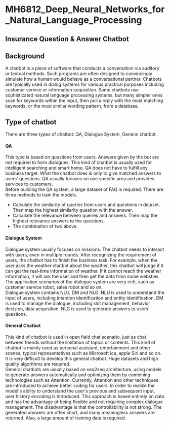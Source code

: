 # MH6812_Deep_Neural_Networks_for_Natural_Language_Processing
## Insurance Question & Answer Chatbot

## Background
A chatbot is a piece of software that conducts a conversation via auditory or textual methods. Such programs are often designed to convincingly simulate how a human would behave as a conversational partner. Chatbots are typically used in dialog systems for various practical purposes including customer service or information acquisition. Some chatbots use sophisticated natural language processing systems, but many simpler ones scan for keywords within the input, then pull a reply with the most matching keywords, or the most similar wording pattern, from a database.

## Type of chatbot
There are three types of chatbot: QA, Dialogue System, General chatbot.
#### QA
This type is based on questions from users. Answers given by the bot are not required to form dialogues. This kind of chatbot is usually used for intelligent searching and smart home. QA does not have to fulfill any business target. What the chatbot does is only to give matched answers to users’ questions. QA usually focuses on one specific area and provides services to customers.  
Before building the QA system, a large dataset of FAQ is required. There are three methods to train the models.  
- Calculate the similarity of queries from users and questions in dataset. Then map the highest similarity question with the answer.  
- Calculate the relevance between queries and answers. Then map the highest relevance answers to the questions.  
- The combination of two above.  
#### Dialogue System
Dialogue system usually focuses on missions. The chatbot needs to interact with users, even in multiple rounds. After recognizing the requirement of users, the chatbot has to finish the business task. For example, when the user asks the weather chatbot about the weather, this chatbot will judge if it can get the real-time information of weather. If it cannot reach the weather information, it will ask the user and then get the data from some websties. The application scenarios of the dialogue system are very rich, such as customer service robot, sales robot and so on.  
Dialogue system contains NLU, DM and NLG. NLU is used to understand the input of users, including intention identification and entity identification. DM is used to manage the dialogue, including slot management, behavior decision, data acquisition. NLG is used to generate answers to users’ questions.  
#### General Chatbot
This kind of chatbot is used in open field chat scenario, just as chat between friends without the limitation of topics or contents. This kind of chatbot is mainly used as personal assistant, entertainment and other scenes, typical representatives such as Microsoft ice, apple Siri and so on.  
It is very difficult to develop this general chatbot. Huge datasets and high quality algorithms are required.  
General chatbots are usually based on seq2seq architecture, using models to generate answers automatically and optimizing them by combining technologies such as Attention. Currently, Attention and other techniques are introduced to achieve better coding for users. In order to realize the model's ability to understand the user's previous and subsequent input, user history encoding is introduced. This approach is based entirely on data and has the advantage of being flexible and not requiring complex dialogue management. The disadvantage is that the controllability is not strong. The generated answers are often short, and many meaningless answers are returned. Also, a large amount of training data is required.

